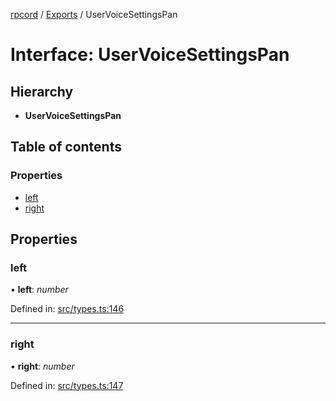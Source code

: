 [rpcord](../README.md) / [Exports](../modules.md) / UserVoiceSettingsPan

# Interface: UserVoiceSettingsPan

## Hierarchy

* **UserVoiceSettingsPan**

## Table of contents

### Properties

- [left](uservoicesettingspan.md#left)
- [right](uservoicesettingspan.md#right)

## Properties

### left

• **left**: *number*

Defined in: [src/types.ts:146](https://github.com/DjDeveloperr/RPCord/blob/308e2e6/src/types.ts#L146)

___

### right

• **right**: *number*

Defined in: [src/types.ts:147](https://github.com/DjDeveloperr/RPCord/blob/308e2e6/src/types.ts#L147)
